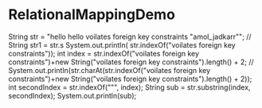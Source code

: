 # RelationalMappingDemo



  String str = "hello hello voilates foreign key constraints \"amol_jadkarr\"";
        // String str1 = str.s
        System.out.println( str.indexOf("voilates foreign key constraints"));
        int index = str.indexOf("voilates foreign key constraints")+new String("voilates foreign key constraints").length() + 2;
        // System.out.println(str.charAt(str.indexOf("voilates foreign key constraints")+new String("voilates foreign key constraints").length() + 2));
        int secondIndex = str.indexOf("\"", index);
        String sub = str.substring(index, secondIndex);
        System.out.println(sub);
